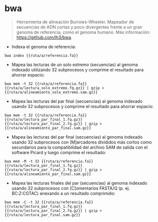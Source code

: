 # bwa

> Herramienta de alineación Burrows-Wheeler.
> Mapeador de secuencias de ADN cortas y poco divergentes frente a un gran genoma de referencia, como el genoma humano.
> Más información: <https://github.com/lh3/bwa>.

- Indexa el genoma de referencia:

`bwa index {{ruta/a/referencia.fa}}`

- Mapea las lecturas de un solo extremo (secuencias) al genoma indexado utilizando 32 subprocesos y comprime el resultado para ahorrar espacio:

`bwa mem -t 32 {{ruta/a/referencia.fa}} {{ruta/a/lectura_solo_extremo.fq.gz}} | gzip > {{ruta/a/alineamiento_solo_extremo.sam.gz}}`

- Mapea las lecturas del par final (secuencias) al genoma indexado usando 32 subprocesos y comprime el resultado para ahorrar espacio:

`bwa mem -t 32 {{ruta/a/referencia.fa}} {{ruta/a/lectura_par_final_1.fq.gz}} {{ruta/a/lectura_par_final_2.fq.gz}} | gzip > {{ruta/a/alineamiento_par_final.sam.gz}}`

- Mapea las lecturas del par final (secuencias) al genoma indexado usando 32 subprocesos con [M]arcadores divididos más cortos como secundarios para la compatibilidad del archivo SAM de salida con el software Picard y luego comprime el resultado:

`bwa mem -M -t 32 {{ruta/a/referencia.fa}} {{ruta/a/lectura_par_final_1.fq.gz}} {{ruta/a/lectura_par_final_2.fq.gz}} | gzip > {{ruta/a/alineamiento_par_final.sam.gz}}`

- Mapea las lecturas finales del par (secuencias) al genoma indexado usando 32 subprocesos con [C]omentarios FASTA/Q (p. ej. BC:Z:CGTAC) anexando a un resultado comprimido:

`bwa mem -C -t 32 {{ruta/a/referencia.fa}} {{ruta/a/lectura_par_final_1.fq.gz}} {{ruta/a/lectura_par_final_2.fq.gz}} | gzip > {{ruta/a/lectura_par_final.sam.gz}}`
